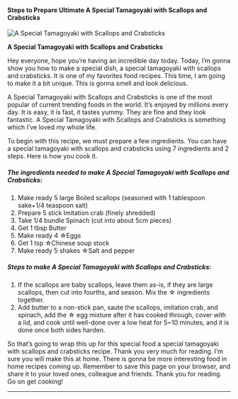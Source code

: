             

#### Steps to Prepare Ultimate A Special Tamagoyaki with Scallops and Crabsticks

![A Special Tamagoyaki with Scallops and Crabsticks](https://img-global.cpcdn.com/recipes/4901281652015104/751x532cq70/a-special-tamagoyaki-with-scallops-and-crabsticks-recipe-main-photo.jpg)

**A Special Tamagoyaki with Scallops and Crabsticks**

Hey everyone, hope you’re having an incredible day today. Today, I’m gonna show you how to make a special dish, a special tamagoyaki with scallops and crabsticks. It is one of my favorites food recipes. This time, I am going to make it a bit unique. This is gonna smell and look delicious.

A Special Tamagoyaki with Scallops and Crabsticks is one of the most popular of current trending foods in the world. It’s enjoyed by millions every day. It is easy, it is fast, it tastes yummy. They are fine and they look fantastic. A Special Tamagoyaki with Scallops and Crabsticks is something which I’ve loved my whole life.

To begin with this recipe, we must prepare a few ingredients. You can have a special tamagoyaki with scallops and crabsticks using 7 ingredients and 2 steps. Here is how you cook it.

##### The ingredients needed to make A Special Tamagoyaki with Scallops and Crabsticks:

1.  Make ready 5 large Boiled scallops (seasoned with 1 tablespoon sake+1/4 teaspoon salt)
2.  Prepare 5 stick Imitation crab (finely shredded)
3.  Take 1/4 bundle Spinach (cut into about 5cm pieces)
4.  Get 1 tbsp Butter
5.  Make ready 4 ☆Eggs
6.  Get 1 tsp ☆Chinese soup stock
7.  Make ready 5 shakes ☆Salt and pepper

##### Steps to make A Special Tamagoyaki with Scallops and Crabsticks:

1.  If the scallops are baby scallops, leave them as-is, if they are large scallops, then cut into fourths, and season. Mix the ☆ ingredients together.
2.  Add butter to a non-stick pan, saute the scallops, imitation crab, and spinach, add the ☆ egg mixture after it has cooked through, cover with a lid, and cook until well-done over a low heat for 5~10 minutes, and it is done once both sides harden.

So that’s going to wrap this up for this special food a special tamagoyaki with scallops and crabsticks recipe. Thank you very much for reading. I’m sure you will make this at home. There is gonna be more interesting food in home recipes coming up. Remember to save this page on your browser, and share it to your loved ones, colleague and friends. Thank you for reading. Go on get cooking!

* * *